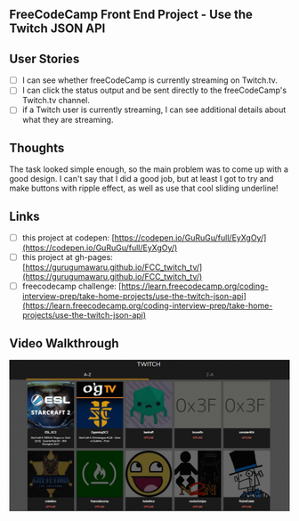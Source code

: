 ## FreeCodeCamp Front End Project - Use the Twitch JSON API

## User Stories

- [ ] I can see whether freeCodeCamp is currently streaming on Twitch.tv.
- [ ] I can click the status output and be sent directly to the freeCodeCamp's Twitch.tv channel.
- [ ] if a Twitch user is currently streaming, I can see additional details about what they are streaming.

## Thoughts

The task looked simple enough, so the main problem was to come up with a good design. I can't say that I did a good job, but at least I got to try and make buttons with ripple effect, as well as use that cool sliding underline!

## Links

- [ ] this project at codepen: [https://codepen.io/GuRuGu/full/EyXgOy/](https://codepen.io/GuRuGu/full/EyXgOy/)
- [ ] this project at gh-pages: [https://gurugumawaru.github.io/FCC_twitch_tv/](https://gurugumawaru.github.io/FCC_twitch_tv/)
- [ ] freecodecamp challenge: [https://learn.freecodecamp.org/coding-interview-prep/take-home-projects/use-the-twitch-json-api](https://learn.freecodecamp.org/coding-interview-prep/take-home-projects/use-the-twitch-json-api)

## Video Walkthrough

![](https://github.com/gurugumawaru/FCC_twitch_tv/blob/master/fcc_twitch_tv.gif)
